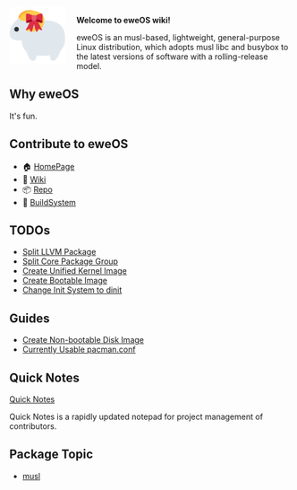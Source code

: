 <img src="/uploads/logo.png" alt="eweOS Logo" width="100" style="float: left; margin-right: 20px;"/>

**Welcome to eweOS wiki!**

eweOS is an musl-based, lightweight, general-purpose Linux distribution, which adopts musl libc and busybox to the latest versions of software with a rolling-release model.

## Why eweOS

It's fun.

## Contribute to eweOS

* :house: [HomePage](https://os.ewe.moe)
* :notebook_with_decorative_cover: [Wiki](https://os-wiki.ewe.moe)
* :package: [Repo](https://os-repo.ewe.moe)
* :hammer: [BuildSystem](https://os-build.ewe.moe)

## TODOs

- [Split LLVM Package](/todos/llvm-split)
- [Split Core Package Group](/todos/core-split)
- [Create Unified Kernel Image](/todos/uni-kernel-image)
- [Create Bootable Image](/todos/bootable-image)
- [Change Init System to dinit](/todos/move-to-dinit)

## Guides

- [Create Non-bootable Disk Image](/guides/create-nbootable-image)
- [Currently Usable pacman.conf](/guides/usable-pacman-conf)

## Quick Notes

[Quick Notes](/quick-notes)

Quick Notes is a rapidly updated notepad for project management of contributors.

## Package Topic

- [musl](/musl)